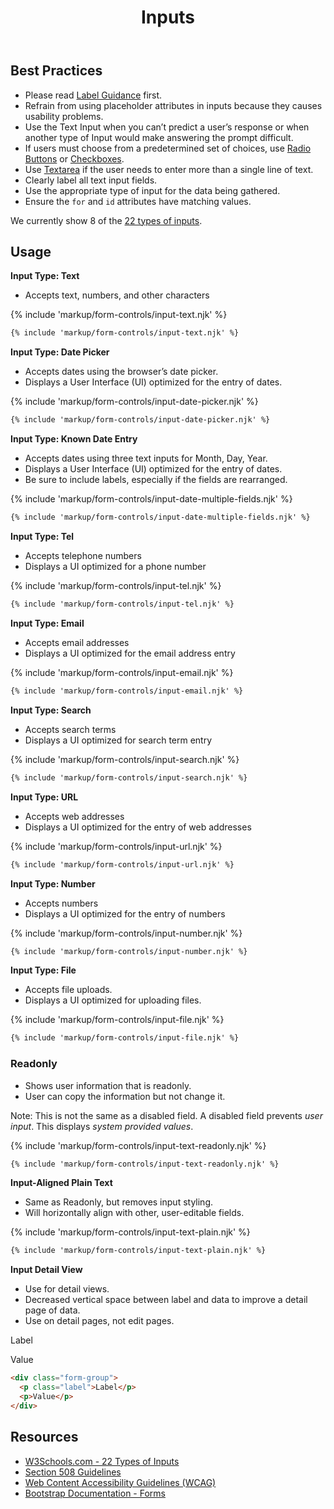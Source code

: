 ﻿---
title: Inputs
summary: The Input element specifies a field for the user to enter information on a page.
tags: forms
layout: guide
eleventyNavigation:
  key: Inputs
  parent: Form Controls
  order: 6
  excerpt: The Input element specifies a field for the user to enter information on a page.
  img: /img/illustrations/illus-inputs.svg
---
    
## Best Practices

- Please read [Label Guidance](/form-controls/labels-guidance) first.
- Refrain from using placeholder attributes in inputs because they causes usability problems.
- Use the Text Input when you can’t predict a user’s response or when another type of Input would make answering the prompt difficult.
- If users must choose from a predetermined set of choices, use [Radio Buttons](/form-controls/radios) or [Checkboxes](/form-controls/checkboxes).
- Use [Textarea](/form-controls/textarea) if the user needs to enter more than a single line of text.
- Clearly label all text input fields.
- Use the appropriate type of input for the data being gathered.
- Ensure the `for` and `id` attributes have matching values.

We currently show 8 of the <a href="https://www.w3schools.com/html/html_form_input_types.asp" target="_blank">22 types of inputs</a>.

## Usage
**Input Type: Text**

- Accepts text, numbers, and other characters

{% include 'markup/form-controls/input-text.njk' %}

``` html
{% include 'markup/form-controls/input-text.njk' %}
```

**Input Type: Date Picker**

- Accepts dates using the browser’s date picker. 
- Displays a User Interface (UI) optimized for the entry of dates.

{% include 'markup/form-controls/input-date-picker.njk' %}

``` html
{% include 'markup/form-controls/input-date-picker.njk' %}
```

**Input Type: Known Date Entry**

- Accepts dates using three text inputs for Month, Day, Year. 
- Displays a User Interface (UI) optimized for the entry of dates.
- Be sure to include labels, especially if the fields are rearranged.

{% include 'markup/form-controls/input-date-multiple-fields.njk' %}

``` html
{% include 'markup/form-controls/input-date-multiple-fields.njk' %}
```

**Input Type: Tel**

- Accepts telephone numbers
- Displays a UI optimized for a phone number

{% include 'markup/form-controls/input-tel.njk' %}

``` html
{% include 'markup/form-controls/input-tel.njk' %}
```

**Input Type: Email**

- Accepts email addresses
- Displays a UI optimized for the email address entry

{% include 'markup/form-controls/input-email.njk' %}

``` html
{% include 'markup/form-controls/input-email.njk' %}
```

**Input Type: Search**

- Accepts search terms
- Displays a UI optimized for search term entry

{% include 'markup/form-controls/input-search.njk' %}

``` html
{% include 'markup/form-controls/input-search.njk' %}
```

**Input Type: URL**

- Accepts web addresses
- Displays a UI optimized for the entry of web addresses

{% include 'markup/form-controls/input-url.njk' %}

``` html
{% include 'markup/form-controls/input-url.njk' %}
```

**Input Type: Number**

- Accepts numbers
- Displays a UI optimized for the entry of numbers

{% include 'markup/form-controls/input-number.njk' %}

``` html
{% include 'markup/form-controls/input-number.njk' %}
```

**Input Type: File**

- Accepts file uploads.
- Displays a UI optimized for uploading files.

{% include 'markup/form-controls/input-file.njk' %}

``` html
{% include 'markup/form-controls/input-file.njk' %}
```

### Readonly

- Shows user information that is readonly.
- User can copy the information but not change it.

Note: This is not the same as a disabled field. A disabled field prevents _user input_. This displays _system provided values_.

{% include 'markup/form-controls/input-text-readonly.njk' %}

``` html
{% include 'markup/form-controls/input-text-readonly.njk' %}
```

**Input-Aligned Plain Text**

- Same as Readonly, but removes input styling.
- Will horizontally align with other, user-editable fields.

{% include 'markup/form-controls/input-text-plain.njk' %}

``` html
{% include 'markup/form-controls/input-text-plain.njk' %}
```

**Input Detail View**

- Use for detail views.
- Decreased vertical space between label and data to improve a detail page of data.
- Use on detail pages, not edit pages.

<div class="form-group">
  <p class="label">Label</p>
  <p>Value</p>
</div>

``` html
<div class="form-group">
  <p class="label">Label</p>
  <p>Value</p>
</div>
```

## Resources

* <a href="https://www.w3schools.com/html/html_form_input_types.asp" target="_blank">W3Schools.com - 22 Types of Inputs</a>
* <a href="https://www.section508.gov/" target="_blank">Section 508 Guidelines</a>
* <a href="https://www.w3.org/TR/WCAG21/" target="_blank">Web Content Accessibility Guidelines (WCAG)</a>
* <a href="https://getbootstrap.com/docs/4.5/components/forms/" target="_blank">Bootstrap Documentation - Forms</a>
